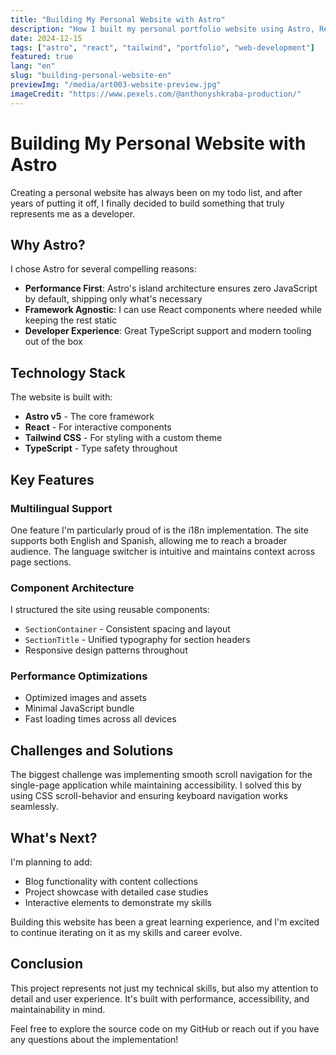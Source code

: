 ```yaml
---
title: "Building My Personal Website with Astro"
description: "How I built my personal portfolio website using Astro, React, and Tailwind CSS with multilingual support."
date: 2024-12-15
tags: ["astro", "react", "tailwind", "portfolio", "web-development"]
featured: true
lang: "en"
slug: "building-personal-website-en"
previewImg: "/media/art003-website-preview.jpg"
imageCredit: "https://www.pexels.com/@anthonyshkraba-production/"
---
```


# Building My Personal Website with Astro

Creating a personal website has always been on my todo list, and after years of putting it off, I finally decided to build something that truly represents me as a developer.

## Why Astro?

I chose Astro for several compelling reasons:

- **Performance First**: Astro's island architecture ensures zero JavaScript by default, shipping only what's necessary
- **Framework Agnostic**: I can use React components where needed while keeping the rest static
- **Developer Experience**: Great TypeScript support and modern tooling out of the box

## Technology Stack

The website is built with:

- **Astro v5** - The core framework
- **React** - For interactive components
- **Tailwind CSS** - For styling with a custom theme
- **TypeScript** - Type safety throughout

## Key Features

### Multilingual Support

One feature I'm particularly proud of is the i18n implementation. The site supports both English and Spanish, allowing me to reach a broader audience. The language switcher is intuitive and maintains context across page sections.

### Component Architecture

I structured the site using reusable components:

- `SectionContainer` - Consistent spacing and layout
- `SectionTitle` - Unified typography for section headers
- Responsive design patterns throughout

### Performance Optimizations

- Optimized images and assets
- Minimal JavaScript bundle
- Fast loading times across all devices

## Challenges and Solutions

The biggest challenge was implementing smooth scroll navigation for the single-page application while maintaining accessibility. I solved this by using CSS scroll-behavior and ensuring keyboard navigation works seamlessly.

## What's Next?

I'm planning to add:

- Blog functionality with content collections
- Project showcase with detailed case studies
- Interactive elements to demonstrate my skills

Building this website has been a great learning experience, and I'm excited to continue iterating on it as my skills and career evolve.

## Conclusion

This project represents not just my technical skills, but also my attention to detail and user experience. It's built with performance, accessibility, and maintainability in mind.

Feel free to explore the source code on my GitHub or reach out if you have any questions about the implementation!
